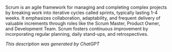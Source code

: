 Scrum is an agile framework for managing and completing complex projects by breaking work into iterative cycles called sprints, typically lasting 1-4 weeks. It emphasizes collaboration, adaptability, and frequent delivery of valuable increments through roles like the Scrum Master, Product Owner, and Development Team. Scrum fosters continuous improvement by incorporating regular planning, daily stand-ups, and retrospectives.

*This description was generated by ChatGPT*